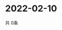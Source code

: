 # 2022-02-10
  共 0条

  <!-- BEGIN -->
  <!-- 最后更新时间Thu Feb 10 2022 03:04:09 GMT+0000 (Coordinated Universal Time) -->
  
  <!-- END -->
  
  
